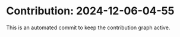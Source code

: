 # Contribution: 2024-12-06-04-55
This is an automated commit to keep the contribution graph active.
